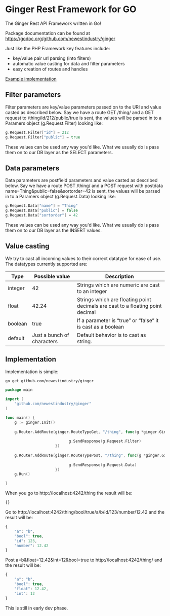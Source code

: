 Ginger Rest Framework for GO
=========

The Ginger Rest API Framework written in Go!

Package documentation can be found at https://godoc.org/github.com/newestindustry/ginger

Just like the PHP Framework key features include:

- key/value pair url parsing (into filters)
- automatic value casting for data and filter parameters
- easy creation of routes and handles

[Example implementation](#implementation)

## Filter parameters
Filter parameters are key/value parameters passed on to the URI and value casted as described below.
Say we have a route GET /thing/ and a GET request to /thing/id/212/public/true is sent, the values will be parsed in to a Paramers object (g.Request.Filter) looking like:

```go
g.Request.Filter["id"] = 212
g.Request.Filter["public"] = true
```

These values can be used any way you'd like. What we usually do is pass them on to our DB layer as the SELECT parameters.

## Data parameters
Data parameters are postfield parameters and value casted as described below.
Say we have a route POST /thing/ and a POST request with postdata name=Thing&public=false&sortorder=42 is sent, the values will be parsed in to a Paramers object (g.Request.Data) looking like:

```go
g.Request.Data["name"] = "Thing"
g.Request.Data["public"] = false
g.Request.Data["sortorder"] = 42
```

These values can be used any way you'd like. What we usually do is pass them on to our DB layer as the INSERT values.


## Value casting
We try to cast all incoming values to their correct datatype for ease of use. The datatypes currently supported are:

| Type | Possible value | Description |
| ------ | ---- | ------ |
| integer | 42 | Strings which are numeric are cast to an integer |
| float | 42.24 | Strings which are floating point decimals are cast to a floating point decimal |
| boolean | true | If a parameter is “true” or “false” it is cast as a boolean |
| default | Just a bunch of characters | Default behavior is to cast as string. |


## Implementation


Implementation is simple:

```bash
go get github.com/newestindustry/ginger
```


```Go
package main

import (
	"github.com/newestindustry/ginger"
)

func main() {
	g := ginger.Init()
	
	g.Router.AddRoute(ginger.RouteTypeGet, "/thing", func(g *ginger.Ginger) {
							
							g.SendResponse(g.Request.Filter)
					  })
					  
	g.Router.AddRoute(ginger.RouteTypePost, "/thing", func(g *ginger.Ginger) {
							
							g.SendResponse(g.Request.Data)
					  })				  
	g.Run()

}

```

When you go to http://localhost:4242/thing the result will be:

```js
{}
```

Go to http://localhost:4242/thing/bool/true/a/b/id/123/number/12.42 and the result will be:
```js
{
    "a": "b",
    "bool": true,
    "id": 123,
    "number": 12.42
}
```

Post a=b&float=12.42&int=12&bool=true to http://localhost:4242/thing/ and the result will be:
```js
{
    "a": "b",
    "bool": true,
    "float": 12.42,
    "int": 12
}
```


This is still in early dev phase.
